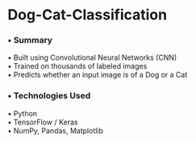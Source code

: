 # Dog-Cat-Classification

### • Summary
• Built using Convolutional Neural Networks (CNN)  
• Trained on thousands of labeled images  
• Predicts whether an input image is of a Dog or a Cat

### • Technologies Used
• Python  
• TensorFlow / Keras  
• NumPy, Pandas, Matplotlib
